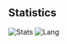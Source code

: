 ## Statistics
![Stats](https://github-readme-stats.vercel.app/api?username=alexxyzeng)
![Lang](https://github-readme-stats.vercel.app/api/top-langs/?username=alexxyzeng&hide=ipynb,html,objective-c,swift&layout=compact)
